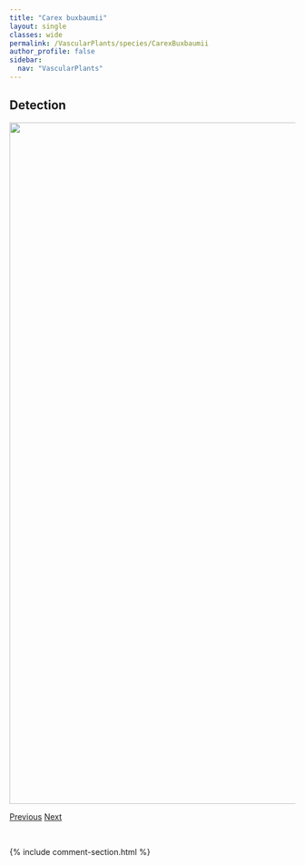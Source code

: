```yaml
---
title: "Carex buxbaumii"
layout: single
classes: wide
permalink: /VascularPlants/species/CarexBuxbaumii
author_profile: false
sidebar:
  nav: "VascularPlants"
---
```


<h2>Detection</h2>

<a href="https://drive.google.com/uc?export=view&id=1Ko0L_7htziAGjPMw-cKnnSJc-lN7HBAf">
<img src="https://drive.google.com/uc?export=view&id=1Ko0L_7htziAGjPMw-cKnnSJc-lN7HBAf" height = "1200" width = "800">
</a>


<a href="/DevelopmentWebsite/VascularPlants/species/CarexBrunnescens" class="pagination--pager" title="Carex brunnescens">Previous</a> <a href="/DevelopmentWebsite/VascularPlants/species/CarexCanescens" class="pagination--pager" title="Carex canescens">Next</a>

<p>&nbsp;</p>

{% include comment-section.html %}
